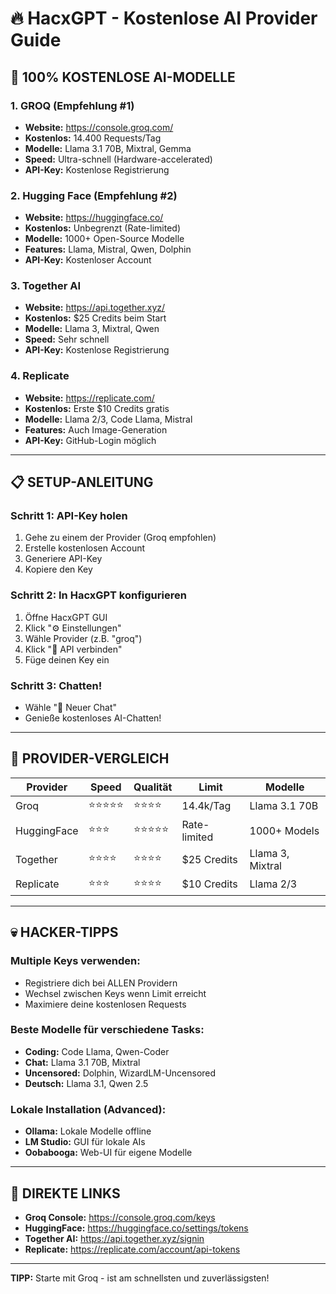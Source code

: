 # 🔥 HacxGPT - Kostenlose AI Provider Guide

## 🚀 100% KOSTENLOSE AI-MODELLE

### 1. **GROQ** (Empfehlung #1)
- **Website:** https://console.groq.com/
- **Kostenlos:** 14.400 Requests/Tag
- **Modelle:** Llama 3.1 70B, Mixtral, Gemma
- **Speed:** Ultra-schnell (Hardware-accelerated)
- **API-Key:** Kostenlose Registrierung

### 2. **Hugging Face** (Empfehlung #2)  
- **Website:** https://huggingface.co/
- **Kostenlos:** Unbegrenzt (Rate-limited)
- **Modelle:** 1000+ Open-Source Modelle
- **Features:** Llama, Mistral, Qwen, Dolphin
- **API-Key:** Kostenloser Account

### 3. **Together AI**
- **Website:** https://api.together.xyz/
- **Kostenlos:** $25 Credits beim Start
- **Modelle:** Llama 3, Mixtral, Qwen
- **Speed:** Sehr schnell
- **API-Key:** Kostenlose Registrierung

### 4. **Replicate**
- **Website:** https://replicate.com/
- **Kostenlos:** Erste $10 Credits gratis
- **Modelle:** Llama 2/3, Code Llama, Mistral
- **Features:** Auch Image-Generation
- **API-Key:** GitHub-Login möglich

---

## 📋 SETUP-ANLEITUNG

### **Schritt 1: API-Key holen**
1. Gehe zu einem der Provider (Groq empfohlen)
2. Erstelle kostenlosen Account
3. Generiere API-Key
4. Kopiere den Key

### **Schritt 2: In HacxGPT konfigurieren**
1. Öffne HacxGPT GUI
2. Klick "⚙️ Einstellungen"
3. Wähle Provider (z.B. "groq")
4. Klick "🔑 API verbinden"
5. Füge deinen Key ein

### **Schritt 3: Chatten!**
- Wähle "💬 Neuer Chat"
- Genieße kostenloses AI-Chatten!

---

## 🎯 PROVIDER-VERGLEICH

| Provider | Speed | Qualität | Limit | Modelle |
|----------|-------|----------|-------|---------|
| Groq | ⭐⭐⭐⭐⭐ | ⭐⭐⭐⭐ | 14.4k/Tag | Llama 3.1 70B |
| HuggingFace | ⭐⭐⭐ | ⭐⭐⭐⭐⭐ | Rate-limited | 1000+ Models |
| Together | ⭐⭐⭐⭐ | ⭐⭐⭐⭐ | $25 Credits | Llama 3, Mixtral |
| Replicate | ⭐⭐⭐ | ⭐⭐⭐⭐ | $10 Credits | Llama 2/3 |

---

## 💀 HACKER-TIPPS

### **Multiple Keys verwenden:**
- Registriere dich bei ALLEN Providern
- Wechsel zwischen Keys wenn Limit erreicht
- Maximiere deine kostenlosen Requests

### **Beste Modelle für verschiedene Tasks:**
- **Coding:** Code Llama, Qwen-Coder
- **Chat:** Llama 3.1 70B, Mixtral
- **Uncensored:** Dolphin, WizardLM-Uncensored
- **Deutsch:** Llama 3.1, Qwen 2.5

### **Lokale Installation (Advanced):**
- **Ollama:** Lokale Modelle offline
- **LM Studio:** GUI für lokale AIs
- **Oobabooga:** Web-UI für eigene Modelle

---

## 🔗 DIREKTE LINKS

- **Groq Console:** https://console.groq.com/keys
- **HuggingFace:** https://huggingface.co/settings/tokens
- **Together AI:** https://api.together.xyz/signin
- **Replicate:** https://replicate.com/account/api-tokens

---

**TIPP:** Starte mit Groq - ist am schnellsten und zuverlässigsten!